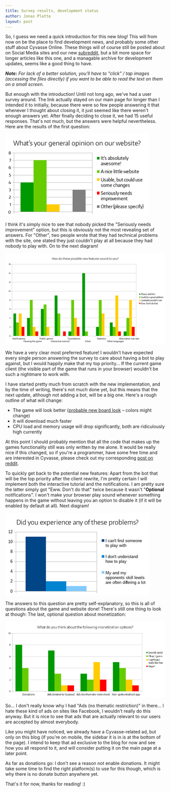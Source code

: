 ```yaml
---
title: Survey results, development status
author: Jonas Platte
layout: post
---
```


So, I guess we need a quick introduction for this new blog! This will from now on be the
place to find development news, and probably some other stuff about Cyvasse Online. These
things will of course still be posted about on Social Media sites and our new
[subreddit][], but a bit more space for longer articles like this one, and a managable
archive for development updates, seems like a good thing to have.

[subreddit]: https://www.reddit.com/r/CyvasseOnline/

*__Note:__ For lack of a better solution, you'll have to "click" / tap images (accessing
the files directly) if you want to be able to read the text on them on a small screen.*

But enough with the introduction! Until not long ago, we've had a user survey around.
The link actually stayed on our main page for longer than I intended it to initially,
because there were so few people answering it that whenever I thought about closing it,
it just seemed like there weren't enough answers yet. After finally deciding to close it,
we had 15 useful responses. That's not much, but the answers were helpful nevertheless.
Here are the results of the first question:

[![What's your general opinion on our website?](/img/survey-1.png)][img1]

[img1]: /img/survey-1.png

<!-- more -->

I think it's simply nice to see that nobody picked the "Seriously needs improvement"
option, but this is obviously not the most revealing set of answers. For "Other", two
people wrote that they had technical problems with the site, one stated they just
couldn't play at all because they had nobody to play with. On to the next diagram!

[![How do these possible new features sound to you?](/img/survey-2.png)][img2]

[img2]: /img/survey-2.png

We have a very clear most preferred feature! I wouldn't have expected every single
person answering the survey to care about having a bot to play against, but I would
happily make that my top priority... If the current game client (the visible part of the
game that runs in your browser) wouldn't be such a nightmare to work with.

I have started pretty much from scratch with the new implementation, and by the time of
writing, there's not much done yet, but this means that the next update, although not
adding a bot, will be a big one. Here's a rough outline of what will change:

* The game will look better ([probable new board look][NewBoard] – colors might change)
* It will download much faster
* CPU load and memory usage will drop significantly, both are ridiculously high currently

At this point I should probably mention that all the code that makes up the games
functionality still was only written by me alone. It would be really nice if this
changed, so if you're a programmer, have some free time and are interested in Cyvasse,
please check out my corresponding [post on reddit][].

[NewBoard]: /img/board.svg
[post on reddit]: https://www.reddit.com/r/CyvasseOnline/comments/3jaqd0/help_wanted/

To quickly get back to the potential new features: Apart from the bot that will be the
top priority after the client rewrite, I'm pretty certain I will implement both the
interactive tutorial and the notifications. I am pretty sure the latter simply got "Eww.
Don't do that" twice because it wasn't "**Optional** notifications". I won't make your
browser play sound whenever something happens in the game without leaving you an option
to disable it (if it will be enabled by default at all). Next diagram!

[![Did you experience any of these problems?](/img/survey-3.png)][img3]

[img3]: /img/survey-3.png

The answers to this question are pretty self-explanatory, so this is all of questions
about the game and website done! There's still one thing to look at though: The last,
optional question about monetization:

[![What do you think about the following monetization options?](/img/survey-4.png)][img4]

[img4]: /img/survey-4.png

So... I don't really know why I had "Ads (no thematic restriction)" in there... I hate
these kind of ads on sites like Facebook, I wouldn't really do this anyway. But it is
nice to see that ads that are actually relevant to our users are accepted by almost
everybody.

Like you might have noticed, we already have a Cyvasse-related ad, but only on this blog
(if you're on mobile, the sidebar it is in is at the bottom of the page). I intend to
keep that ad exclusive to the blog for now and see how you all respond to it, and will
consider putting it on the main page at a later point.

As far as donations go: I don't see a reason not enable donations. It might take some
time to find the right platform(s) to use for this though, which is why there is no
donate button anywhere yet.

That's it for now, thanks for reading! :)
